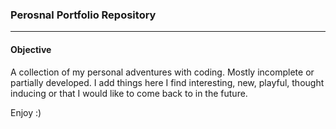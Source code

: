 ### Perosnal Portfolio Repository
***

#### Objective

A collection of my personal adventures with coding. Mostly incomplete or partially developed. I add things here I find interesting, new, playful, thought inducing or that I would like to come back to in the future.

Enjoy :)
